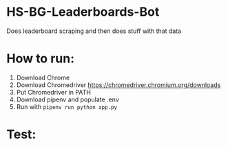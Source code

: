 # HS-BG-Leaderboards-Bot
Does leaderboard scraping and then does stuff with that data

# How to run:
1. Download Chrome
2. Download Chromedriver https://chromedriver.chromium.org/downloads
3. Put Chromedriver in PATH
4. Download pipenv and populate .env
5. Run with ```pipenv run python app.py```

# Test:
